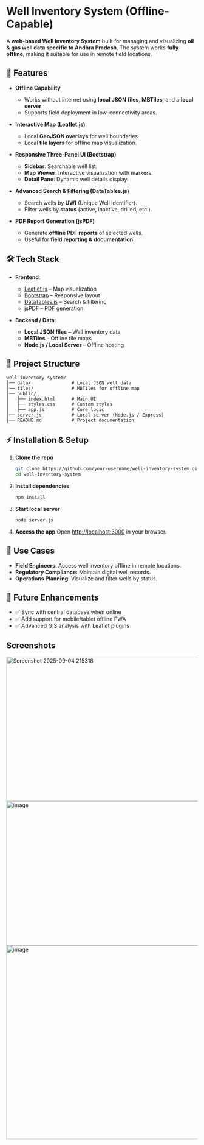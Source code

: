 # Well Inventory System (Offline-Capable)

A **web-based Well Inventory System** built for managing and visualizing **oil & gas well data specific to Andhra Pradesh**.
The system works **fully offline**, making it suitable for use in remote field locations.


## 🚀 Features

* **Offline Capability**

  * Works without internet using **local JSON files**, **MBTiles**, and a **local server**.
  * Supports field deployment in low-connectivity areas.

* **Interactive Map (Leaflet.js)**

  * Local **GeoJSON overlays** for well boundaries.
  * Local **tile layers** for offline map visualization.

* **Responsive Three-Panel UI (Bootstrap)**

  * **Sidebar**: Searchable well list.
  * **Map Viewer**: Interactive visualization with markers.
  * **Detail Pane**: Dynamic well details display.

* **Advanced Search & Filtering (DataTables.js)**

  * Search wells by **UWI** (Unique Well Identifier).
  * Filter wells by **status** (active, inactive, drilled, etc.).

* **PDF Report Generation (jsPDF)**

  * Generate **offline PDF reports** of selected wells.
  * Useful for **field reporting & documentation**.

## 🛠️ Tech Stack

* **Frontend**:

  * [Leaflet.js](https://leafletjs.com/) – Map visualization
  * [Bootstrap](https://getbootstrap.com/) – Responsive layout
  * [DataTables.js](https://datatables.net/) – Search & filtering
  * [jsPDF](https://github.com/parallax/jsPDF) – PDF generation

* **Backend / Data**:

  * **Local JSON files** – Well inventory data
  * **MBTiles** – Offline tile maps
  * **Node.js / Local Server** – Offline hosting

## 📂 Project Structure

```
well-inventory-system/
│── data/               # Local JSON well data
│── tiles/              # MBTiles for offline map
│── public/             
│   ├── index.html      # Main UI
│   ├── styles.css      # Custom styles
│   ├── app.js          # Core logic
│── server.js           # Local server (Node.js / Express)
│── README.md           # Project documentation
```
## ⚡ Installation & Setup

1. **Clone the repo**

   ```bash
   git clone https://github.com/your-username/well-inventory-system.git
   cd well-inventory-system
   ```

2. **Install dependencies**

   ```bash
   npm install
   ```

3. **Start local server**

   ```bash
   node server.js
   ```

4. **Access the app**
   Open [http://localhost:3000](http://localhost:3000) in your browser.


## 📌 Use Cases

* **Field Engineers**: Access well inventory offline in remote locations.
* **Regulatory Compliance**: Maintain digital well records.
* **Operations Planning**: Visualize and filter wells by status.


## 🔮 Future Enhancements

* ✅ Sync with central database when online
* ✅ Add support for mobile/tablet offline PWA
* ✅ Advanced GIS analysis with Leaflet plugins
## Screenshots
<img width="844" height="379" alt="Screenshot 2025-09-04 215318" src="https://github.com/user-attachments/assets/8b8a9b5f-e76a-4c22-8a93-0fe7cb57ba42" />
<img width="840" height="380" alt="image" src="https://github.com/user-attachments/assets/489cc62a-74be-43f4-8a80-9225105ef399" />
<img width="755" height="508" alt="image" src="https://github.com/user-attachments/assets/1630a943-01f1-4f55-abea-b047ba721b2b" />



